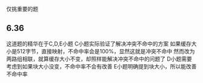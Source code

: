 仅挑重要的题
## 6.36
这道题的精华在于C,D,E小题
C小题实际验证了解决冲突不命中的方案
如果缓存大小是512字节，直接映射，不命中率会是100%，显然这就是冲突不命中
然而改为两路组相联，就算缓存大小不变，却照样能解决冲突不命中的问题了
D小题需要考虑到如果块大小没变，不命中率不会有改善
E小题明确提到块大小，所以能改善不命中率
